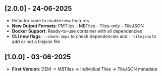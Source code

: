 
## [2.0.0] - 24-06-2025

- Refactor code to enable new features
- **New Output Formats**: PMTiles - MBTiles - Tiles-only - TileJSON 
- **Docker Support**: Ready-to-use container with all dependencies
- **CLI new flags**: `--check-deps` to check dependencies and `--tilejson` to add or not a tilejson file


## [1.0.0] - 03-06-2025

- **First Version**: DEM → MBTiles → Individual Tiles → TileJSON metadata